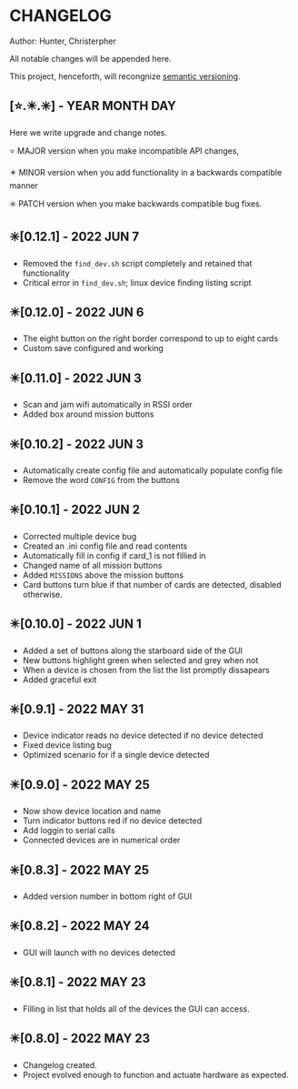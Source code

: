 # CHANGELOG

Author: Hunter, Christerpher

All notable changes will be appended here.

This project, henceforth, will recongnize [semantic versioning](https://semver.org/).

## [⭐.✴️.✳️] - YEAR MONTH DAY

Here we write upgrade and change notes.

⭐ MAJOR version when you make incompatible API changes,

✴️ MINOR version when you add functionality in a backwards compatible manner

✳️ PATCH version when you make backwards compatible bug fixes.

## ✳️[0.12.1] - 2022 JUN 7

- Removed the `find_dev.sh` script completely and retained that functionality
- Critical error in `find_dev.sh`; linux device finding listing script

## ✴️[0.12.0] - 2022 JUN 6

- The eight button on the right border correspond to up to eight cards
- Custom save configured and working

## ✴️[0.11.0] - 2022 JUN 3

- Scan and jam wifi automatically in RSSI order
- Added box around mission buttons

## ✳️[0.10.2] - 2022 JUN 3

- Automatically create config file and automatically populate config file
- Remove the word `CONFIG` from the buttons

## ✳️[0.10.1] - 2022 JUN 2

- Corrected multiple device bug
- Created an .ini config file and read contents
- Automatically fill in config if card_1 is not fillied in
- Changed name of all mission buttons
- Added `MISSIONS` above the mission buttons
- Card buttons turn blue if that number of cards are detected, disabled otherwise.

## ✴️[0.10.0] - 2022 JUN 1

- Added a set of buttons along the starboard side of the GUI
- New buttons highlight green when selected and grey when not
- When a device is chosen from the list the list promptly dissapears
- Added graceful exit

## ✳️[0.9.1] - 2022 MAY 31

- Device indicator reads no device detected if no device detected
- Fixed device listing bug
- Optimized scenario for if a single device detected

## ✴️[0.9.0] - 2022 MAY 25

- Now show device location and name
- Turn indicator buttons red if no device detected
- Add loggin to serial calls
- Connected devices are in numerical order

## ✳️[0.8.3] - 2022 MAY 25

- Added version number in bottom right of GUI

## ✳️[0.8.2] - 2022 MAY 24

- GUI will launch with no devices detected

## ✳️[0.8.1] - 2022 MAY 23

- Filling in list that holds all of the devices the GUI can access.

## ✴️[0.8.0] - 2022 MAY 23

- Changelog created.
- Project evolved enough to function and actuate hardware as expected.
